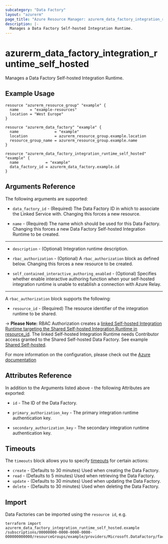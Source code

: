 ```yaml
---
subcategory: "Data Factory"
layout: "azurerm"
page_title: "Azure Resource Manager: azurerm_data_factory_integration_runtime_self_hosted"
description: |-
  Manages a Data Factory Self-hosted Integration Runtime.
---
```


# azurerm_data_factory_integration_runtime_self_hosted

Manages a Data Factory Self-hosted Integration Runtime.

## Example Usage

```hcl
resource "azurerm_resource_group" "example" {
  name     = "example-resources"
  location = "West Europe"
}

resource "azurerm_data_factory" "example" {
  name                = "example"
  location            = azurerm_resource_group.example.location
  resource_group_name = azurerm_resource_group.example.name
}

resource "azurerm_data_factory_integration_runtime_self_hosted" "example" {
  name            = "example"
  data_factory_id = azurerm_data_factory.example.id
}
```

## Arguments Reference

The following arguments are supported:

- `data_factory_id` - (Required) The Data Factory ID in which to associate the Linked Service with. Changing this forces a new resource.

- `name` - (Required) The name which should be used for this Data Factory. Changing this forces a new Data Factory Self-hosted Integration Runtime to be created.

---

- `description` - (Optional) Integration runtime description.

- `rbac_authorization` - (Optional) A `rbac_authorization` block as defined below. Changing this forces a new resource to be created.

- `self_contained_interactive_authoring_enabled` - (Optional) Specifies whether enable interactive authoring function when your self-hosted integration runtime is unable to establish a connection with Azure Relay.

---

A `rbac_authorization` block supports the following:

- `resource_id` - (Required) The resource identifier of the integration runtime to be shared.

-> **Please Note:** RBAC Authorization creates a [linked Self-hosted Integration Runtime targeting the Shared Self-hosted Integration Runtime in resource_id](https://docs.microsoft.com/azure/data-factory/create-shared-self-hosted-integration-runtime-powershell#share-the-self-hosted-integration-runtime-with-another-data-factory). The linked Self-hosted Integration Runtime needs Contributor access granted to the Shared Self-hosted Data Factory. See example [Shared Self-hosted](https://github.com/aoshfan/terraform-provider-customazurerm/tree/main/examples/data-factory/shared-self-hosted).

For more information on the configuration, please check out the [Azure documentation](https://docs.microsoft.com/rest/api/datafactory/integrationruntimes/createorupdate#linkedintegrationruntimerbacauthorization)

## Attributes Reference

In addition to the Arguments listed above - the following Attributes are exported:

- `id` - The ID of the Data Factory.

- `primary_authorization_key` - The primary integration runtime authentication key.

- `secondary_authorization_key` - The secondary integration runtime authentication key.

## Timeouts

The `timeouts` block allows you to specify [timeouts](https://www.terraform.io/language/resources/syntax#operation-timeouts) for certain actions:

- `create` - (Defaults to 30 minutes) Used when creating the Data Factory.
- `read` - (Defaults to 5 minutes) Used when retrieving the Data Factory.
- `update` - (Defaults to 30 minutes) Used when updating the Data Factory.
- `delete` - (Defaults to 30 minutes) Used when deleting the Data Factory.

## Import

Data Factories can be imported using the `resource id`, e.g.

```shell
terraform import azurerm_data_factory_integration_runtime_self_hosted.example /subscriptions/00000000-0000-0000-0000-000000000000/resourceGroups/example/providers/Microsoft.DataFactory/factories/example/integrationruntimes/example
```
